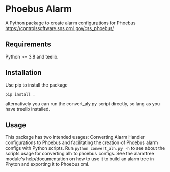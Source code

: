 # Phoebus Alarm

A Python package to create alarm configurations for Phoebus
https://controlssoftware.sns.ornl.gov/css_phoebus/

## Requirements
Python >= 3.8 and teelib.

## Installation
Use pip to install the package
```
pip install .
```
alternatively you can run the convert_aly.py script directly, so lang as you have treelib installed.

## Usage
This package has two intended usages: Converting Alarm Handler configurations to Phoebus and facilitating the creation of Phoebus alarm configs with Python scripts.
Run `python convert_alh.py -h` to see about the scripts usage for converting alh to phoebus configs.
See the alarmtree module's help/documentation on how to use it to build an alarm tree in Phyton and exporting it to Phoebus xml.
